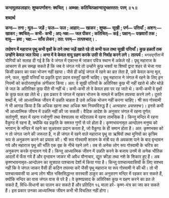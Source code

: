 **कन्दमूलफलाहार: शुष्कपर्णाशन: क्वचित् ।** **अब्भक्ष: कतिचित्पक्षान्वायुभक्षस्तत: परम् ॥ ५॥** 

**शब्दार्थ** 

**कन्द—** **तना** **; मूल—** **जड़ें** **; फल—** **फल** **; आहार:—** **खाकर** **; शुष्क—** **सूखी** **; पर्ण—** **पत्तियाँ** **; अशन:—** **खाकर** **; क्वचित्—** **कभी-** **कभी** **; अप्-भक्ष:—** **जल पीकर** **; कतिचित्—** **कई** **; पक्षान्—** **पखवारों तक** **; वायु—** **हवा** **; भक्ष:—** **साँस लेकर** **; तत: परम्—** **तत्पश्चात्।** **.** 

**तपोवन में महाराज पृथु कभी वृक्षों के तने तथा जड़ें खाते रहे तो कभी फल तथा सूखी** **पत्तियाँ। कुछ हळतों तक उन्होंने केवल जल पिया। अन्त में वे केवल वायु ग्रहण करके उसी से** **निर्वाह करने लगे।** **तात्पर्य :** *भगवद्गीता* में योगियों को सलाह दी गई है कि वे जंगल में एकान्त में जाकर पवित्र स्थान में अकेले रहें। पृथु महाराज के आचरण से हम समझ सकते हैं कि जब वे जंगल गये तो उन्होंने कुछ भक्तों या शिष्यों द्वारा शहर से भेजा गया किसी प्रकार का पका भोजन नहीं खाया। जैसे ही कोई जंगल में रहने का व्रत लेता है, उसे केवल कन्द मूल, तने, फल, सूखी पत्तियाँ या प्रकृति द्वारा प्रदत्त वस्तुएँ खानी चाहिए। पृथु महाराज ने जंगल में रहने के लिए इन नियमों को कठोरतापूर्वक अंगीकार किया। अत: वे सूखी पत्तियों के अतिरिक्त कुछ भी नहीं खाते थे और थोड़े से जल के अतिरिक्त कुछ पीते भी नहीं थे। कभी-कभी तो वे केवल हवा पर रह जाते थे। कभी-कभी वे वृक्षों के कुछ फल खा लेते थे। इस प्रकार वे जंगल में रहकर भोजन के मामले में कठिन तपस्या करने लगे। दूसरे शब्दों में, जो आध्यात्मिक जीवन में उन्नति चाहता है उसे अधिक भोजन नहीं करना चाहिए। श्री रूप गोस्वामी ने भी आगाह किया है कि अधिक खाना तथा अधिक श्रम नियमविरुद्ध हैं ( *अत्याहार: प्रयासश्च* )। इनसे कभी भी आध्यात्मिक जीवन में उन्नति नहीं की जा सकती। वैदिक आदेश के अनुसार जंगल में रहना पूर्णत: सतोगुणी, शहर में रहना रजोगुणी तथा वेश्यालय या मदिरालय में रहना तामसिक है। किन्तु मन्दिर में रहना वैकुण्ठ में रहना है, क्योंकि वह प्रकृति के समस्त गुणों से परे होता है। कृष्णभावनामृत आन्दोलन मनुष्य को भगवान् के मन्दिर में रहने का सुअवसर प्रदान करता है, जो वैकुण्ठ के ही समान होता है। अत: कृष्णभक्त को न तो जंगल जाने की जरूरत है, न ही जंगल में रहने वाले महाराज पृथु या ऋषियों तथा मुनियों का कृत्रिम रूप से अनुकरण करने का प्रयास की। श्री रूप गोस्वामी शासन के मंत्री पद से अवकाश पाने के बाद वृन्दावन गये और महाराज पृथु की भाँति एक वृक्ष के नीचे रहने लगे। तब से अनेक लोग रूप गोस्वामी के चरित्र का अनुकरण करके वृन्दावन गये हैं। किन्तु आध्यात्मिक जीवन में उन्नति करने के बजाय उनमें से अनेक भौतिक आदतों में फँस गये हैं और वृन्दावन जाकर भी अवैध यौनाचार, द्यूत क्रीड़ा तथा नशे के शिकार हुए हैं। अब कृष्णभावनामृत-आन्दोलन का सूत्रपात पाश्चात्य देशों में किया गया है। किन्तु पाश्चात्यवासियों के लिए सश्भव नहीं कि वे जंगल जाकर वैसी ही कठिन तपस्या करें जैसी पृथु महाराज या रूप गोस्वामी ने की थी। तो भी पाश्चात्यवासी या अन्य लोग श्रील भक्तिसिद्धान्त सरस्वती ठाकुर का अनुसरण मन्दिर में रहकर कर सकते हैं, क्योंकि मन्दिर का वास जंगल वास से परे है। वे कृष्णप्रसाद के अतिरिक्त कुछ न ग्रहण करने का व्रत ले सकते हैं, विधि-विधानों का पालन कर सकते हैं और प्रतिदिन १६ माला हरे- कृष्ण-मंत्र का जप कर सकते हैं। इस प्रकार उनका आध्यात्मिक जीवन कभी भी विचलित नहीं होगा।  